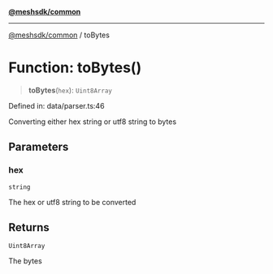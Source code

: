 [**@meshsdk/common**](../README.md)

***

[@meshsdk/common](../globals.md) / toBytes

# Function: toBytes()

> **toBytes**(`hex`): `Uint8Array`

Defined in: data/parser.ts:46

Converting either hex string or utf8 string to bytes

## Parameters

### hex

`string`

The hex or utf8 string to be converted

## Returns

`Uint8Array`

The bytes
